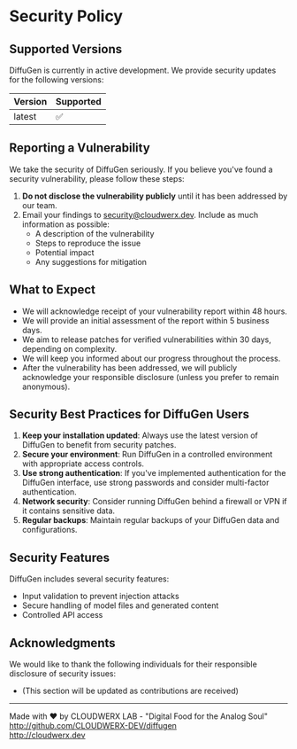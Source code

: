 # Security Policy

## Supported Versions

DiffuGen is currently in active development. We provide security updates for the following versions:

| Version | Supported          |
| ------- | ------------------ |
| latest  | :white_check_mark: |

## Reporting a Vulnerability

We take the security of DiffuGen seriously. If you believe you've found a security vulnerability, please follow these steps:

1. **Do not disclose the vulnerability publicly** until it has been addressed by our team.
2. Email your findings to security@cloudwerx.dev. Include as much information as possible:
   - A description of the vulnerability
   - Steps to reproduce the issue
   - Potential impact
   - Any suggestions for mitigation

## What to Expect

- We will acknowledge receipt of your vulnerability report within 48 hours.
- We will provide an initial assessment of the report within 5 business days.
- We aim to release patches for verified vulnerabilities within 30 days, depending on complexity.
- We will keep you informed about our progress throughout the process.
- After the vulnerability has been addressed, we will publicly acknowledge your responsible disclosure (unless you prefer to remain anonymous).

## Security Best Practices for DiffuGen Users

1. **Keep your installation updated**: Always use the latest version of DiffuGen to benefit from security patches.
2. **Secure your environment**: Run DiffuGen in a controlled environment with appropriate access controls.
3. **Use strong authentication**: If you've implemented authentication for the DiffuGen interface, use strong passwords and consider multi-factor authentication.
4. **Network security**: Consider running DiffuGen behind a firewall or VPN if it contains sensitive data.
5. **Regular backups**: Maintain regular backups of your DiffuGen data and configurations.

## Security Features

DiffuGen includes several security features:

- Input validation to prevent injection attacks
- Secure handling of model files and generated content
- Controlled API access

## Acknowledgments

We would like to thank the following individuals for their responsible disclosure of security issues:

- (This section will be updated as contributions are received)

---

Made with ❤️ by CLOUDWERX LAB - "Digital Food for the Analog Soul"  
http://github.com/CLOUDWERX-DEV/diffugen  
http://cloudwerx.dev 